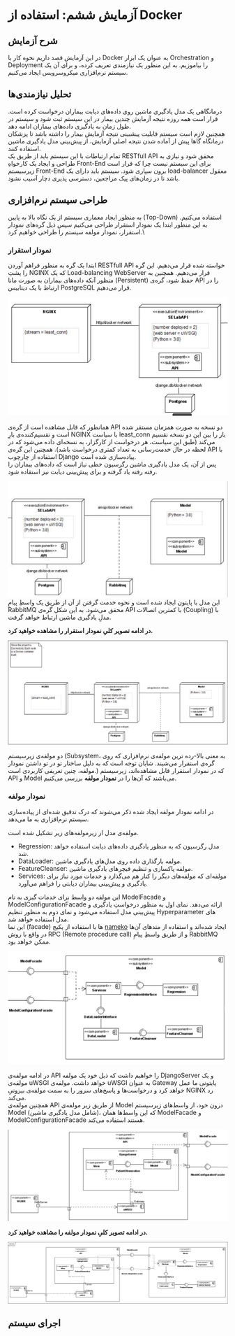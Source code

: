 # آزمایش ششم: استفاده از Docker
## شرح آزمایش
در این آزمایش قصد داریم نحوه کار با
Docker
به عنوان یک ابزار 
Orchestration
و
Deployment
را بیاموزیم. به این منظور یک نیازمندی تعریف کرده، و برای آن یک سیستم نرم‌افزاری میکروسرویس ایجاد می‌کنیم.

## تحلیل نیازمندی‌ها
درمانگاهی یک مدل یادگیری ماشین روی داده‌های دیابت بیماران درخواست کرده است.
قرار است همه روزه نتیجه آزمایش چندین بیمار در این سیستم ثبت شود و سیستم در طول زمان به یادگیری داده‌های بیماران ادامه دهد.\
همچنین لازم است سیستم قابلیت پیشبینی نتیجه آزمایش بیمار را داشته باشد تا پزشکان درمانگاه گاها پیش از آماده شدن نتیجه اصلی آزمایش، از پیش‌بینی مدل یادگیری ماشین استفاده کنند.\
تمام ارتباطات با این سیستم باید از طریق یک
RESTfull API
محقق شود و نیازی به طراحی و ایجاد یک کارخواهِ
Front-End
برای این سیستم نیست چرا که قرار است زیرسیستم
Front-End
برون سپاری شود. سیستم باید دارای یک load-balancer معقول باشد تا در زمان‌های پیک مراجعین، دسترسی پذیری دچار آسیب نشود.
## طراحی سیستم نرم‌افزاری
به منظور ایجاد معماری سیستم از یک نگاه بالا به پایین
(Top-Down)
استفاده می‌کنیم. به این منظور ابتدا یک نمودار استقرار طراحی می‌کنیم سپس ذیل گره‌های نمودار استقرار، نمودار مولفه سیستم را طراحی خواهیم کرد.\
### نمودار استقرار
ابتدا یک گره به منظور فراهم آوردن
RESTfull API
خواسته شده قرار می‌دهیم. این گره را پشتِ
NGINX
که یک
Load-balancing WebServer
قرار می‌دهیم.
همچنین به منظور آنکه داده‌های بیماران به صورت مانا
(Persistent)
حفظ شود، گره‌ی
API
را در ارتباط با یک دیتابیس
PostgreSQL
قرار می‌دهیم.


![deployment diagram part 1](<./resources/deployment_diagram_pt1.png>)

همانطور که قابل مشاهده است از گره‌ی
API
دو نسخه به صورت همزمان مستقر شده است و تقسیم‌کننده‌ی بارِ
NGINX
با سیاست 
least_conn
بار را بین این دو نسخه تقسیم می‌کند (طبق این سیاست، هر درخواست از کارگزار، به نسخه‌ای داده می‌شود که در لحظه در حال خدمت‌رسانی به تعداد کمتری درخواست باشد). همچنین این گره‌ی
API
با استفاده از چارچوب
Django
پیاده‌سازی شده است.\
پس از آن، یک مدل یادگیری ماشین رگرسیون خطی نیاز است که داده‌های بیماران را رفته رفته یاد گرفته و برای پیش‌بینی دیابت نیز استفاده شود.


![deployment diagram part 2](./resources/deployment_diagram_pt2.png)
این مدل با پایتون ایجاد شده است و نحوه خدمت گرفتن از آن از طریق یک واسطِ پیامِ
RabbitMQ
محقق می‌شود. به این شکل گره‌ی
API
با کمترین اتصالات
(Coupling)
با مدلِ یادگیری ماشین ارتباط خواهد گرفت.

**در ادامه تصویر کلیِ نمودار استقرار را مشاهده خواهید کرد.**


![deployment diagram](./resources/deployment_diagram.jpg)

دو مولفه‌ی زیرسیستم
(Subsystem، به معنی بالا-رده ترین مولفه‌ی نرم‌افزاری که روی گره‌ی استقرار می‌شیند. شایان توجه است که به دلیل ساختار تو در تو داشتن نمودار مولفه، چنین تعریفی کاربردی است.)
که در نمودار استقرار قابل مشاهده‌اند، زیرسیستم
API
و
Model
می‌باشند که آن‌ها را در **نمودار مولفه** بررسی می‌کنیم.
### نمودار مولفه

در ادامه نمودار‌ مولفه ایجاد شده ذکر می‌شوند که درک تدقیق شده‌ای از پیاده‌سازی سیستم نرم‌افزاری به ما می‌دهد.

مولفه‌ی مدل از زیرمولفه‌های زیر تشکیل شده است.
- Regression: مدل رگرسیون که به منظور یادگیری داده‌های دیابت استفاده خواهد شد.
- DataLoader: مولفه بارگذاری داده روی مدل‌های یادگیری ماشین.
- FeatureCleanser: مولفه پاکسازی و تنظیم فیچرهای یادگیری ماشین.
- Services: مولفه‌ای که مولفه‌های دیگر را کنار هم می‌گذارد و خدمات مورد نیاز برای یادگیری و پیش‌بینی بیماران دیابتی را فراهم می‌آورد.

این مولفه دو واسط برای خدمات گیری به نام
ModelFacade
و
ModelConfigurationFacade
ارائه می‌دهد. نمای اول به منظور درخواستِ یادگیری و پیش‌بینی مدل استفاده می‌شود و نمای دوم به منظور تنظیم
Hyperparameter
های مدل استفاده خواهد شد.\
این نما
(facade)
ها با استفاده از پکیج
[nameko](https://www.nameko.io/)
ایجاد شده‌اند و استفاده از متد‌های آن‌ها در واقع با روش
RPC (Remote procedure call)
و از طریق واسطِ پیامِ
RabbitMQ
ممکن خواهد بود.

![component diagram part 1](./resources/component_diagram_pt1.png)

در ادامه مولفه‌ی
API
را خواهیم داشت که ذیل خود یک مولفه
DjangoServer
و یک مولفه‌ی
uWSGI
خواهد داشت.
مولفه‌ی
uWSGI
به عنوان
Gateway
پایتونی ما عمل خواهد کرد و درخواست‌ها و پاسخ‌های سرور را به سمت مولفه‌ی بیرونیِ
NGINX
رد می‌کند.\
همچنین مولفه‌ی
API
از طریق زیر مولفه‌ی
Model
درون خود، از واسط‌های زیرسیستم
Model (شامل مدل یادگیری ماشین)،
که این واسط‌ها همان
ModelFacade
و
ModelConfigurationFacade
هستند استفاده می‌کند.

![component diagram part 2](./resources/component_diagram_pt2.png)

**در ادامه تصویر کلیِ نمودار مولفه را مشاهده خواهید کرد.**

![component diagram](./resources/component_diagram.jpg)

## اجرای سیستم
